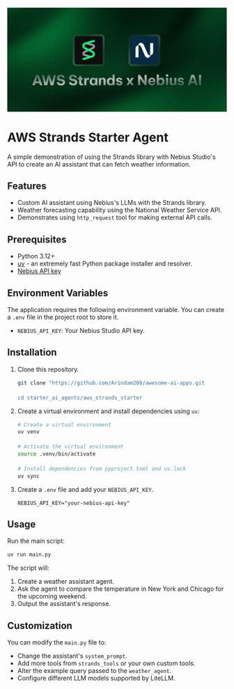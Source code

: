 ![AWS Strands](./aws-strands.png)

# AWS Strands Starter Agent

A simple demonstration of using the Strands library with Nebius Studio's API to create an AI assistant that can fetch weather information.

## Features

- Custom AI assistant using Nebius's LLMs with the Strands library.
- Weather forecasting capability using the National Weather Service API.
- Demonstrates using `http_request` tool for making external API calls.

## Prerequisites

- Python 3.12+
- [uv](https://github.com/astral-sh/uv) - an extremely fast Python package installer and resolver.
- [Nebius API key](https://dub.sh/nebius)

## Environment Variables

The application requires the following environment variable. You can create a `.env` file in the project root to store it.

- `NEBIUS_API_KEY`: Your Nebius Studio API key.

## Installation

1.  Clone this repository.

    ```bash
    git clone "https://github.com/Arindam200/awesome-ai-apps.git

    cd starter_ai_agents/aws_strands_starter
    ```
2.  Create a virtual environment and install dependencies using `uv`:

    ```bash
    # Create a virtual environment
    uv venv

    # Activate the virtual environment
    source .venv/bin/activate

    # Install dependencies from pyproject.toml and uv.lock
    uv sync
    ```

3.  Create a `.env` file and add your `NEBIUS_API_KEY`.

    ```
    NEBIUS_API_KEY="your-nebius-api-key"
    ```

## Usage

Run the main script:

```bash
uv run main.py
```

The script will:

1.  Create a weather assistant agent.
2.  Ask the agent to compare the temperature in New York and Chicago for the upcoming weekend.
3.  Output the assistant's response.

## Customization

You can modify the `main.py` file to:

- Change the assistant's `system_prompt`.
- Add more tools from `strands_tools` or your own custom tools.
- Alter the example query passed to the `weather_agent`.
- Configure different LLM models supported by LiteLLM.
